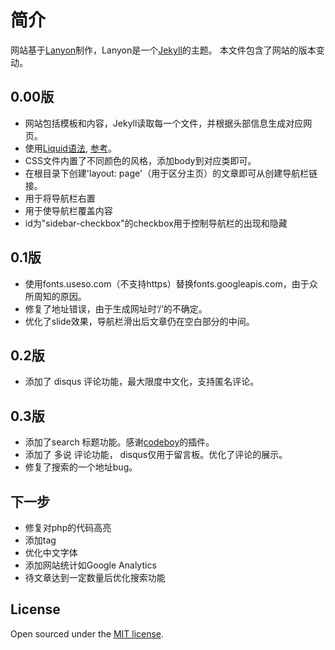 # 简介

网站基于[Lanyon](https://github.com/poole/lanyon)制作，Lanyon是一个[Jekyll](http://jekyllrb.com)的主题。
本文件包含了网站的版本变动。

## 0.00版

* 网站包括模板和内容，Jekyll读取每一个文件，并根据头部信息生成对应网页。
* 使用[Liquid语法](https://github.com/Shopify/liquid/wiki/Liquid-for-Designers), [参考](http://blog.csdn.net/dont27/article/details/38097581)。
* CSS文件内置了不同颜色的风格，添加body到对应类即可。
* 在根目录下创建'layout: page'（用于区分主页）的文章即可从创建导航栏链接。
* <body class="layout-reverse">用于将导航栏右置
* <body class="sidebar-overlay">用于使导航栏覆盖内容
* id为"sidebar-checkbox"的checkbox用于控制导航栏的出现和隐藏

## 0.1版

* 使用fonts.useso.com（不支持https）替换fonts.googleapis.com，由于众所周知的原因。
* 修复了地址错误，由于生成网址时‘/’的不确定。
* 优化了slide效果，导航栏滑出后文章仍在空白部分的中间。

## 0.2版

* 添加了 disqus 评论功能，最大限度中文化，支持匿名评论。

## 0.3版
* 添加了search 标题功能。感谢[codeboy](https://github.com/androiddevelop)的插件。
* 添加了 多说 评论功能， disqus仅用于留言板。优化了评论的展示。
* 修复了搜索的一个地址bug。

## 下一步

* 修复对php的代码高亮
* 添加tag
* 优化中文字体
* 添加网站统计如Google Analytics
* 待文章达到一定数量后优化搜索功能

## License

Open sourced under the [MIT license](LICENSE.md).

